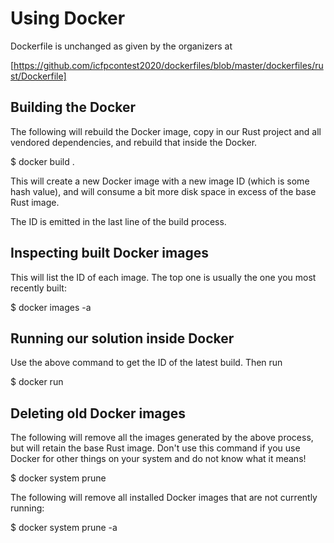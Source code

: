 # Using Docker

Dockerfile is unchanged as given by the organizers at 

[https://github.com/icfpcontest2020/dockerfiles/blob/master/dockerfiles/rust/Dockerfile]

## Building the Docker 

The following will rebuild the Docker image, copy in our Rust project and all
vendored dependencies, and rebuild that inside the Docker.

$ docker build .

This will create a new Docker image with a new image ID (which is some hash
value), and will consume a bit more disk space in excess of the base Rust image.

The ID is emitted in the last line of the build process.

## Inspecting built Docker images

This will list the ID of each image. The top one is usually the one you most
recently built:

$ docker images -a

## Running our solution inside Docker

Use the above command to get the ID of the latest build. Then run

$ docker run <ID>

## Deleting old Docker images

The following will remove all the images generated by the above process, but
will retain the base Rust image. Don't use this command if you use Docker for
other things on your system and do not know what it means!

$ docker system prune

The following will remove all installed Docker images that are not currently running:

$ docker system prune -a
